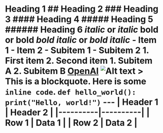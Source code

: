 # Heading 1 ## Heading 2 ### Heading 3 #### Heading 4 ##### Heading 5 ###### Heading 6 *italic* or _italic_ **bold** or __bold__ ***bold italic*** or ___bold italic___ - Item 1 - Item 2 - Subitem 1 - Subitem 2 1. First item 2. Second item 1. Subitem A 2. Subitem B [OpenAI](https://www.openai.com) ![Alt text](https://example.com/image.jpg) > This is a blockquote. Here is some `inline code`. ``` def hello_world(): print("Hello, world!") ``` --- | Header 1 | Header 2 | |----------|----------| | Row 1    | Data 1   | | Row 2    | Data 2   |
